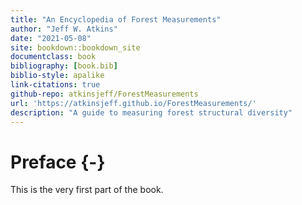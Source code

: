 ```yaml
--- 
title: "An Encyclopedia of Forest Measurements"
author: "Jeff W. Atkins"
date: "2021-05-08"
site: bookdown::bookdown_site
documentclass: book
bibliography: [book.bib]
biblio-style: apalike
link-citations: true
github-repo: atkinsjeff/ForestMeasurements
url: 'https://atkinsjeff.github.io/ForestMeasurements/'
description: "A guide to measuring forest structural diversity"
---
```


# Preface {-}

This is the very first part of the book.
